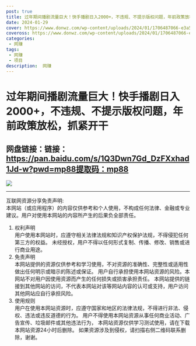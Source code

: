 ```yaml
---
post: true
title: 过年期间播剧流量巨大！快手播剧日入2000+，不违规、不提示版权问题，年前政策放松，抓紧开干
date: 2024-01-29
cover: https://www.donwz.com/wp-content/uploads/2024/01/1706487066-e3a5cd388c5bef9.jpg
coveross: https://www.donwz.com/wp-content/uploads/2024/01/1706487066-e3a5cd388c5bef9.jpg
categories:
 - 网赚
tags:
 - 网赚
 - 项目
description:  网赚
---
```

# 过年期间播剧流量巨大！快手播剧日入2000+，不违规、不提示版权问题，年前政策放松，抓紧开干

## 网盘链接：链接：https://pan.baidu.com/s/1Q3Dwn7Gd_DzFXxhad1Jd-w?pwd=mp88提取码：mp88  

![](https://www.donwz.com/wp-content/uploads/2024/01/1706487066-e3a5cd388c5bef9.jpg)

---
互联网资源分享免责声明:  
本网站（或应用程序）的内容仅供参考和个人使用，不构成任何法律、金融或专业建议。用户对使用本网站的内容所产生的后果负全部责任。
1. 权利声明  
用户使用本网站时，应遵守相关法律法规和知识产权保护法规，不得侵犯任何第三方的权益。
未经授权，用户不得以任何形式复制、传播、修改、销售或进行商业用途。
2. 免责声明  
本网站提供的资源仅供参考和学习使用，不对资源的准确性、完整性或适用性做出任何明示或暗示的陈述或保证。
用户自行承担使用本网站资源的风险。本网站不对用户因使用资源而产生的任何损失或损害承担责任。
本网站提供的链接到其他网站的访问，不代表本网站对该等网站内容的认可或支持，用户访问其他网站应自行承担风险。
3. 使用规则  
用户在使用本网站资源时，应遵守国家和地区的法律法规，不得进行非法、侵权、违法或违反道德的行为。
用户不得使用本网站资源从事任何商业活动、广告宣传、垃圾邮件或其他违法行为，
本网站资源仅供学习测试使用，请在下载本网站资源24小时后删除。
如果资源涉及到侵权，请扫描右侧二维码联系删除，谢谢。

